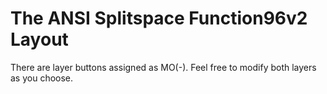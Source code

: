 # The ANSI Splitspace Function96v2 Layout

There are layer buttons assigned as MO(-). Feel free to modify both layers as you choose.
